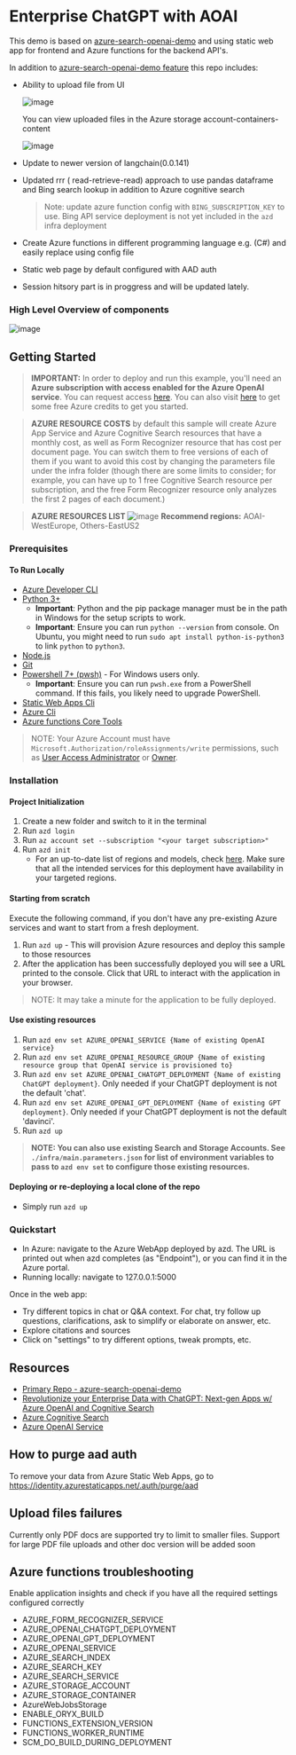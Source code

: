 #  Enterprise ChatGPT with AOAI

This demo is based on [azure-search-openai-demo](https://github.com/Azure-Samples/azure-search-openai-demo) and using static web app for frontend and Azure functions for the backend API's.

In addition to [azure-search-openai-demo feature](https://github.com/Azure-Samples/azure-search-openai-demo#features) this repo includes:

- Ability to upload file from UI
  
  ![image](https://github.com/ZEGUK/Enterprise-ChatGPT/assets/32155786/256e5817-e273-4875-bcf2-f24253aa64ff)

  You can view uploaded files in the Azure storage account-containers-content
  
  ![image](https://github.com/ZEGUK/Enterprise-ChatGPT/assets/32155786/a1c462d2-854d-4751-9eb1-f449458d5ed5)
- Update to newer version of langchain(0.0.141)
- Updated rrr ( read-retrieve-read) approach to use pandas dataframe and Bing search lookup in addition to Azure cognitive search
  > Note: update azure function config with `BING_SUBSCRIPTION_KEY` to use. Bing API service deployment is not yet included in the `azd` infra deployment

- Create Azure functions in different programming language e.g. (C#) and easily replace using config file
- Static web page by default configured with AAD auth
- Session hitsory part is in proggress and will be updated lately.


### High Level Overview of components

![image](https://github.com/ZEGUK/Enterprise-ChatGPT/assets/32155786/d5106a8a-c891-46c9-9411-2df07240c8ff)




## Getting Started

> **IMPORTANT:** In order to deploy and run this example, you'll need an **Azure subscription with access enabled for the Azure OpenAI service**. You can request access [here](https://aka.ms/oaiapply). You can also visit [here](https://azure.microsoft.com/free/cognitive-search/) to get some free Azure credits to get you started.

> **AZURE RESOURCE COSTS** by default this sample will create Azure App Service and Azure Cognitive Search resources that have a monthly cost, as well as Form Recognizer resource that has cost per document page. You can switch them to free versions of each of them if you want to avoid this cost by changing the parameters file under the infra folder (though there are some limits to consider; for example, you can have up to 1 free Cognitive Search resource per subscription, and the free Form Recognizer resource only analyzes the first 2 pages of each document.)

> **AZURE RESOURCES LIST**
> ![image](https://github.com/ZEGUK/Enterprise-ChatGPT/assets/32155786/730dabb3-ebc5-43cc-a9c7-653a6070ef9e)
> **Recommend regions:**
> AOAI-WestEurope, Others-EastUS2

### Prerequisites

#### To Run Locally

- [Azure Developer CLI](https://aka.ms/azure-dev/install)
- [Python 3+](https://www.python.org/downloads/)
  - **Important**: Python and the pip package manager must be in the path in Windows for the setup scripts to work.
  - **Important**: Ensure you can run `python --version` from console. On Ubuntu, you might need to run `sudo apt install python-is-python3` to link `python` to `python3`.
- [Node.js](https://nodejs.org/en/download/)
- [Git](https://git-scm.com/downloads)
- [Powershell 7+ (pwsh)](https://github.com/powershell/powershell) - For Windows users only.
  - **Important**: Ensure you can run `pwsh.exe` from a PowerShell command. If this fails, you likely need to upgrade PowerShell.
- [Static Web Apps Cli](https://github.com/Azure/static-web-apps-cli#azure-static-web-apps-cli)
- [Azure Cli](https://learn.microsoft.com/en-us/cli/azure/install-azure-cli)
- [Azure functions Core Tools](https://learn.microsoft.com/en-us/azure/azure-functions/functions-run-local?tabs=v4%2Clinux%2Ccsharp%2Cportal%2Cbash#install-the-azure-functions-core-tools)

> NOTE: Your Azure Account must have `Microsoft.Authorization/roleAssignments/write` permissions, such as [User Access Administrator](https://learn.microsoft.com/azure/role-based-access-control/built-in-roles#user-access-administrator) or [Owner](https://learn.microsoft.com/azure/role-based-access-control/built-in-roles#owner).

### Installation

#### Project Initialization

1. Create a new folder and switch to it in the terminal
1. Run `azd login`
2. Run `az account set --subscription "<your target subscription>"`
3. Run `azd init`
   - For an up-to-date list of regions and models, check [here](https://learn.microsoft.com/en-us/azure/cognitive-services/openai/concepts/models).  Make sure that all the intended services for this deployment have availability in your targeted regions.

#### Starting from scratch

Execute the following command, if you don't have any pre-existing Azure services and want to start from a fresh deployment.

1. Run `azd up` - This will provision Azure resources and deploy this sample to those resources
2. After the application has been successfully deployed you will see a URL printed to the console. Click that URL to interact with the application in your browser.

> NOTE: It may take a minute for the application to be fully deployed.

#### Use existing resources

1. Run `azd env set AZURE_OPENAI_SERVICE {Name of existing OpenAI service}`
2. Run `azd env set AZURE_OPENAI_RESOURCE_GROUP {Name of existing resource group that OpenAI service is provisioned to}`
3. Run `azd env set AZURE_OPENAI_CHATGPT_DEPLOYMENT {Name of existing ChatGPT deployment}`. Only needed if your ChatGPT deployment is not the default 'chat'.
4. Run `azd env set AZURE_OPENAI_GPT_DEPLOYMENT {Name of existing GPT deployment}`. Only needed if your ChatGPT deployment is not the default 'davinci'.
5. Run `azd up`

> **NOTE: You can also use existing Search and Storage Accounts. See `./infra/main.parameters.json` for list of environment variables to pass to `azd env set` to configure those existing resources.**

#### Deploying or re-deploying a local clone of the repo

- Simply run `azd up`

### Quickstart

- In Azure: navigate to the Azure WebApp deployed by azd. The URL is printed out when azd completes (as "Endpoint"), or you can find it in the Azure portal.
- Running locally: navigate to 127.0.0.1:5000

Once in the web app:

- Try different topics in chat or Q&A context. For chat, try follow up questions, clarifications, ask to simplify or elaborate on answer, etc.
- Explore citations and sources
- Click on "settings" to try different options, tweak prompts, etc.

## Resources

- [Primary Repo - azure-search-openai-demo](https://github.com/Azure-Samples/azure-search-openai-demo)
- [Revolutionize your Enterprise Data with ChatGPT: Next-gen Apps w/ Azure OpenAI and Cognitive Search](https://aka.ms/entgptsearchblog)
- [Azure Cognitive Search](https://learn.microsoft.com/azure/search/search-what-is-azure-search)
- [Azure OpenAI Service](https://learn.microsoft.com/azure/cognitive-services/openai/overview)

## How to purge aad auth

To remove your data from Azure Static Web Apps, go to <https://identity.azurestaticapps.net/.auth/purge/aad>

## Upload files failures

Currently only PDF docs are supported try to limit to smaller files. Support for large PDF file uploads and other doc version will be added soon

## Azure functions troubleshooting

Enable application insights and check if you have all the required settings configured correctly

- AZURE_FORM_RECOGNIZER_SERVICE
- AZURE_OPENAI_CHATGPT_DEPLOYMENT
- AZURE_OPENAI_GPT_DEPLOYMENT
- AZURE_OPENAI_SERVICE
- AZURE_SEARCH_INDEX
- AZURE_SEARCH_KEY
- AZURE_SEARCH_SERVICE
- AZURE_STORAGE_ACCOUNT
- AZURE_STORAGE_CONTAINER
- AzureWebJobsStorage
- ENABLE_ORYX_BUILD
- FUNCTIONS_EXTENSION_VERSION
- FUNCTIONS_WORKER_RUNTIME
- SCM_DO_BUILD_DURING_DEPLOYMENT
